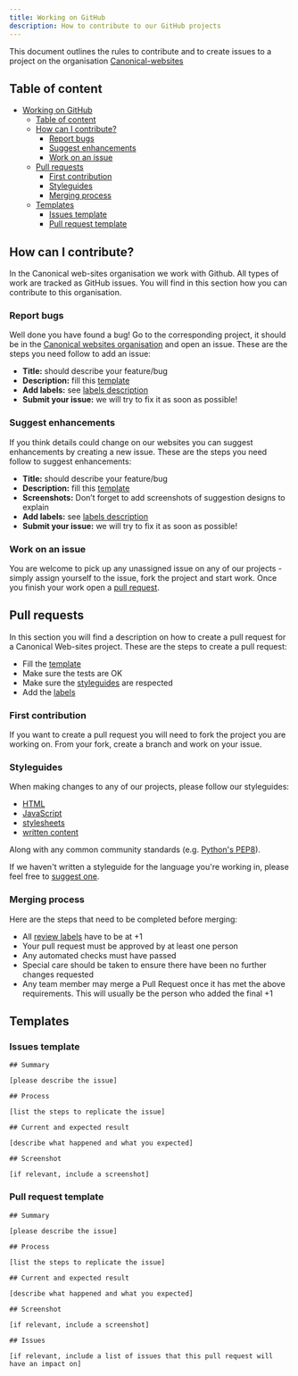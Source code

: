 ```yaml
---
title: Working on GitHub
description: How to contribute to our GitHub projects
---
```


This document outlines the rules to contribute and to create issues to a project on the organisation [Canonical-websites](https://github.com/canonical-websites/)

## Table of content

- [Working on GitHub](#working-on-github)
  - [Table of content](#table-of-content)
  - [How can I contribute?](#how-can-i-contribute-)
    - [Report bugs](#report-bugs)
    - [Suggest enhancements](#suggest-enhancements)
    - [Work on an issue](#work-on-an-issue)
  - [Pull requests](#pull-requests)
    - [First contribution](#first-contribution)
    - [Styleguides](#styleguides)
    - [Merging process](#merging-process)
  - [Templates](#templates)
    - [Issues template](#issues-template)
    - [Pull request template](#pull-request-template)

## How can I contribute?

In the Canonical web-sites organisation we work with Github. All types of work are tracked as GitHub issues. You will find in this section how you can contribute to this organisation.

### Report bugs

Well done you have found a bug! Go to the corresponding project, it should be in the [Canonical websites organisation](https://github.com/canonical-websites/) and open an issue. These are the steps you need follow to add an issue:

- **Title:** should describe your feature/bug
- **Description:** fill this [template](#issues-template)
- **Add labels:** see [labels description](./labels.md)
- **Submit your issue:** we will try to fix it as soon as possible!

### Suggest enhancements

If you think details could change on our websites you can suggest enhancements by creating a new issue. These are the steps you need follow to suggest enhancements:

- **Title:** should describe your feature/bug
- **Description:** fill this [template](#issues-template)
- **Screenshots:** Don’t forget to add screenshots of suggestion designs to explain
- **Add labels:** see [labels description](./labels.md)
- **Submit your issue:** we will try to fix it as soon as possible!

### Work on an issue

You are welcome to pick up any unassigned issue on any of our projects - simply assign yourself to the issue, fork the project and start work. Once you finish your work open a [pull request](#pull-request).

## Pull requests

In this section you will find a description on how to create a pull request for a Canonical Web-sites project. These are the steps to create a pull request:

- Fill the [template](#pull-request-template)
- Make sure the tests are OK
- Make sure the [styleguides](#styleguides) are respected
- Add the [labels](./labels.md)

### First contribution

If you want to create a pull request you will need to fork the project you are working on. From your fork, create a branch and work on your issue.

### Styleguides

When making changes to any of our projects, please follow our styleguides:

- [HTML](../coding/html.md)
- [JavaScript](../coding/js.md)
- [stylesheets](../coding/stylesheets.md)
- [written content](https://github.com/canonical-webteam/practices/blob/master/content/copy-reviews.md#checklist)

Along with any common community standards (e.g. [Python's PEP8](https://www.python.org/dev/peps/pep-0008/)).

If we haven't written a styleguide for the language you're working in, please feel free to [suggest one](https://github.com/canonical-webteam/practices/blob/master/CONTRIBUTING.md).

### Merging process

Here are the steps that need to be completed before merging:

- All [review labels](./labels.md#review) have to be at +1
- Your pull request must be approved by at least one person
- Any automated checks must have passed
- Special care should be taken to ensure there have been no further changes requested
- Any team member may merge a Pull Request once it has met the above requirements. This will usually be the person who added the final +1

## Templates

### Issues template

```
## Summary

[please describe the issue]

## Process

[list the steps to replicate the issue]

## Current and expected result

[describe what happened and what you expected]

## Screenshot

[if relevant, include a screenshot]
```

### Pull request template

```
## Summary

[please describe the issue]

## Process

[list the steps to replicate the issue]

## Current and expected result

[describe what happened and what you expected]

## Screenshot

[if relevant, include a screenshot]

## Issues

[if relevant, include a list of issues that this pull request will have an impact on]
```
